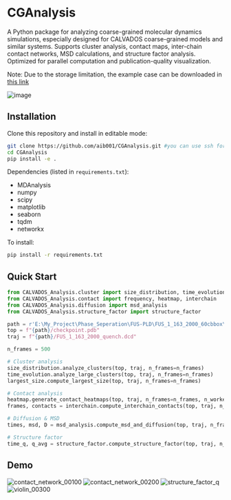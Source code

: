 # CGAnalysis

A Python package for analyzing coarse-grained molecular dynamics simulations, especially designed for CALVADOS coarse-grained models and similar systems.
Supports cluster analysis, contact maps, inter-chain contact networks, MSD calculations, and structure factor analysis.
Optimized for parallel computation and publication-quality visualization.

Note: Due to the storage limitation, the example case can be downloaded in [this link](http://ug.link/DXP4800PLUS-7C5/filemgr/share-download/?id=978ec046099e485481a93dafd922e2f9)

![image](https://github.com/user-attachments/assets/97f6e761-5773-4e26-bebb-0c149b32ed4e)

## Installation

Clone this repository and install in editable mode:

````bash
git clone https://github.com/aib001/CGAnalysis.git #you can use ssh for a quicker fetch
cd CGAnalysis
pip install -e .
````

Dependencies (listed in `requirements.txt`):

- MDAnalysis
- numpy
- scipy
- matplotlib
- seaborn
- tqdm
- networkx

To install:

````bash
pip install -r requirements.txt
````

## Quick Start

```python
from CALVADOS_Analysis.cluster import size_distribution, time_evolution, largest_size
from CALVADOS_Analysis.contact import frequency, heatmap, interchain
from CALVADOS_Analysis.diffusion import msd_analysis
from CALVADOS_Analysis.structure_factor import structure_factor

path = r'E:\My_Project\Phase_Seperation\FUS-PLD\FUS_1_163_2000_60cbbox\2000_60cbbob_h350_l300\FUS_1_163_2000'
top = f"{path}/checkpoint.pdb"
traj = f"{path}/FUS_1_163_2000_quench.dcd"

n_frames = 500

# Cluster analysis
size_distribution.analyze_clusters(top, traj, n_frames=n_frames)
time_evolution.analyze_large_clusters(top, traj, n_frames=n_frames)
largest_size.compute_largest_size(top, traj, n_frames=n_frames)

# Contact analysis
heatmap.generate_contact_heatmaps(top, traj, n_frames=n_frames, n_workers=4)
frames, contacts = interchain.compute_interchain_contacts(top, traj, n_frames=n_frames, n_workers=4)

# Diffusion & MSD
times, msd, D = msd_analysis.compute_msd_and_diffusion(top, traj, n_frames=n_frames, n_workers=4)

# Structure factor
time_q, q_avg = structure_factor.compute_structure_factor(top, traj, n_frames=n_frames, n_windows=50, num_grid=32, n_workers=4)
```

## Demo
![contact_network_00100](https://github.com/user-attachments/assets/9dd4e0f6-8f2d-4e6e-84b3-6517ea2f62d9)
![contact_network_00200](https://github.com/user-attachments/assets/c45a423c-1787-4a88-8cb1-8b8565231742)
![structure_factor_q](https://github.com/user-attachments/assets/646407be-1d7f-45a3-a9f1-031e2e391573)
![violin_00300](https://github.com/user-attachments/assets/a260b71d-1066-4c0f-bea9-7890315a8ff2)


